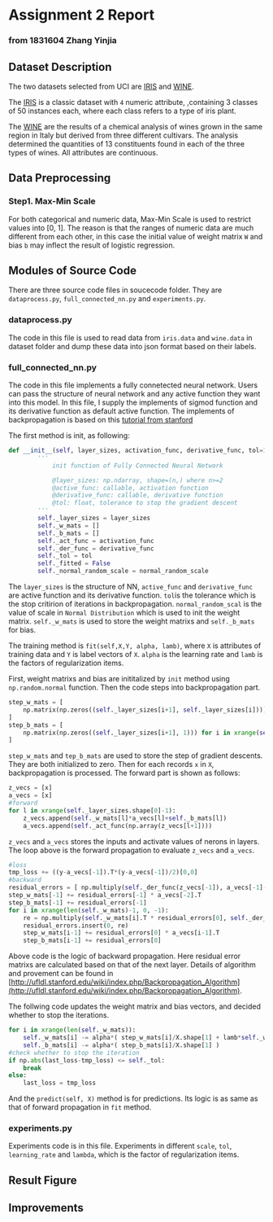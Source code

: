 # Assignment 2 Report
### from 1831604 Zhang Yinjia

## Dataset Description

The two datasets selected from UCI  are [IRIS](http://archive.ics.uci.edu/ml/datasets/Iris) and [WINE](https://archive.ics.uci.edu/ml/datasets/Wine).

The [IRIS](http://archive.ics.uci.edu/ml/datasets/Iris) is a classic dataset with `4` numeric attribute,
,containing 3 classes of 50 instances each, where each class refers to a type of iris plant.

The [WINE](https://archive.ics.uci.edu/ml/datasets/Wine) are the results of a chemical analysis of wines grown in the same region in Italy but derived from three different cultivars. The analysis determined the quantities of 13 constituents found in each of the three types of wines. All attributes are continuous.

## Data Preprocessing

### Step1. Max-Min Scale

For both categorical and numeric data, Max-Min Scale is used to restrict values into [0, 1]. The reason is that the ranges of 
numeric data are much different from each other, in this case the initial value of weight matrix `W` and bias `b` may inflect the result of 
logistic regression. 

## Modules of Source Code

There are three source code files in soucecode folder. They are `dataprocess.py`, `full_connected_nn.py` and `experiments.py`.

### dataprocess.py

The code in this file is used to read data from `iris.data` and `wine.data` in dataset folder and dump these data into json format based on their labels.

### full_connected_nn.py

The code in this file implements a fully connetected neural network. Users can pass the structure of neural network and any
active function they want into this model. In this file, I supply the implements of sigmod function and its derivative function as default active function. The implements of backpropagation is based on this [tutorial from stanford](http://ufldl.stanford.edu/wiki/index.php/Backpropagation_Algorithm)

The first method is init, as following:

```python
def __init__(self, layer_sizes, activation_func, derivative_func, tol=1e-3, normal_random_scale = 0.5):
        '''
            init function of Fully Connected Neural Network

            @layer_sizes: np.ndarray, shape=(n,) where n>=2
            @active_func: callable, activation function
            @derivative_func: callable, derivative function
            @tol: float, tolerance to stop the gradient descent  
        '''
        self._layer_sizes = layer_sizes
        self._w_mats = [] 
        self._b_mats = []
        self._act_func = activation_func
        self._der_func = derivative_func
        self._tol = tol
        self._fitted = False
        self._normal_random_scale = normal_random_scale
```

The `layer_sizes` is the structure of NN, `active_func` and `derivative_func` are active function and its derivative function. `tol`is the tolerance which is the stop critirion of iterations in backpropagation. `normal_random_scal` is the value of scale in `Normal Distribution` which is used to init the weight matrix. `self._w_mats` is used to store the weight matrixs and `self._b_mats` for bias.

The training method is `fit(self,X,Y, alpha, lamb)`, where `X` is attributes of training data and `Y` is label vectors of `X`. `alpha` is the learning rate and `lamb` is the factors of regularization items.

First, weight matrixs and bias are inititalized by `init` method using `np.random.normal` function. Then the code steps into backpropagation part. 

```python
step_w_mats = [
    np.matrix(np.zeros((self._layer_sizes[i+1], self._layer_sizes[i]))) for i in xrange(self._layer_sizes.shape[0]-1)
]
step_b_mats = [
    np.matrix(np.zeros((self._layer_sizes[i+1], 1))) for i in xrange(self._layer_sizes.shape[0]-1)
]
```

`step_w_mats` and `tep_b_mats` are used to store the step of gradient descents. They are both initialized to zero. Then for each records `x` in `X`, backpropagation is processed. The forward part is shown as follows:

```python
z_vecs = [x]
a_vecs = [x]
#forward
for l in xrange(self._layer_sizes.shape[0]-1):
    z_vecs.append(self._w_mats[l]*a_vecs[l]+self._b_mats[l])
    a_vecs.append(self._act_func(np.array(z_vecs[l+1])))
```
`z_vecs` and `a_vecs` stores the inputs and activate values of nerons in layers. The loop above is the forward propagation to evaluate `z_vecs` and `a_vecs`.

```python
#loss
tmp_loss += ((y-a_vecs[-1]).T*(y-a_vecs[-1])/2)[0,0]
#backward
residual_errors = [ np.multiply(self._der_func(z_vecs[-1]), a_vecs[-1]-y) ]
step_w_mats[-1] += residual_errors[-1] * a_vecs[-2].T
step_b_mats[-1] += residual_errors[-1]
for i in xrange(len(self._w_mats)-1, 0, -1):
    re = np.multiply(self._w_mats[i].T * residual_errors[0], self._der_func(np.array(z_vecs[i])))
    residual_errors.insert(0, re)
    step_w_mats[i-1] += residual_errors[0] * a_vecs[i-1].T
    step_b_mats[i-1] += residual_errors[0]
```

Above code is the logic of backward propagation. Here residual error matrixs are calculated based on that of the next layer. Details of algorithm and provement can be found in [http://ufldl.stanford.edu/wiki/index.php/Backpropagation_Algorithm](http://ufldl.stanford.edu/wiki/index.php/Backpropagation_Algorithm).

The follwing code updates the weight matrix and bias vectors, and decided whether to stop the iterations.

```python
for i in xrange(len(self._w_mats)):
    self._w_mats[i] -= alpha*( step_w_mats[i]/X.shape[1] + lamb*self._w_mats[i] )
    self._b_mats[i] -= alpha*( step_b_mats[i]/X.shape[1] )
#check whether to stop the iteration
if np.abs(last_loss-tmp_loss) <= self._tol:
    break
else:
    last_loss = tmp_loss
```
And the `predict(self, X)` method is for predictions. Its logic is as same as that of forward propagation in `fit` method. 

### experiments.py

Experiments code is in this file. Experiments in different `scale`, `tol`, `learning_rate` and `lambda`, which is the factor of regularization items.

## Result Figure

## Improvements